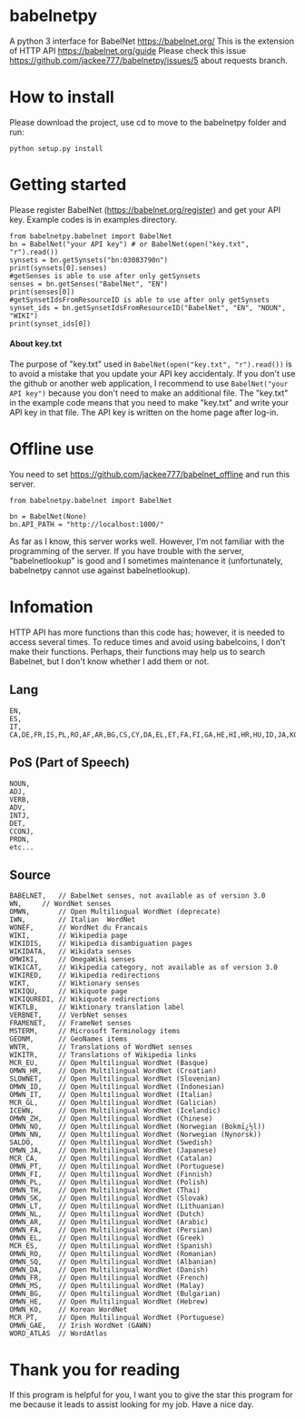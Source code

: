 # babelnetpy
A python 3 interface for BabelNet https://babelnet.org/
This is the extension of HTTP API https://babelnet.org/guide
Please check this issue https://github.com/jackee777/babelnetpy/issues/5 about requests branch.

# How to install
Please download the project, use cd to move to the babelnetpy folder and run:
```
python setup.py install
```

# Getting started
Please register BabelNet (https://babelnet.org/register) and get your API key.
Example codes is in examples directory.
```
from babelnetpy.babelnet import BabelNet
bn = BabelNet("your API key") # or BabelNet(open("key.txt", "r").read())
synsets = bn.getSynsets("bn:03083790n")
print(synsets[0].senses)
#getSenses is able to use after only getSynsets
senses = bn.getSenses("BabelNet", "EN")
print(senses[0])
#getSynsetIdsFromResourceID is able to use after only getSynsets
synset_ids = bn.getSynsetIdsFromResourceID("BabelNet", "EN", "NOUN", "WIKI")
print(synset_ids[0])
```
#### About key.txt
The purpose of "key.txt" used in `BabelNet(open("key.txt", "r").read())` is to avoid a mistake that you update your API key accidentaly.
If you don't use the github or another web application, I recommend to use `BabelNet("your API key")` because you don't need to make an  additional file.
The "key.txt" in the example code means that you need to make "key.txt" and write your API key in that file. The API key is written on the home page after log-in.


# Offline use
You need to set https://github.com/jackee777/babelnet_offline and run this server.
```
from babelnetpy.babelnet import BabelNet

bn = BabelNet(None)
bn.API_PATH = "http://localhost:1000/"
```
As far as I know, this server works well. However, I'm not familiar with the programming of the server. If you have trouble with the server, "babelnetlookup" is good and I sometimes maintenance it (unfortunately, babelnetpy cannot use against babelnetlookup).

# Infomation
HTTP API has more functions than this code has; however, it is needed to access several times. To reduce times and avoid using babelcoins, I don't make their functions. Perhaps, their functions may help us to search Babelnet, but I don't know whether I add them or not.

## Lang
```
EN,
ES,
IT,
CA,DE,FR,IS,PL,RO,AF,AR,BG,CS,CY,DA,EL,ET,FA,FI,GA,HE,HI,HR,HU,ID,JA,KO,LT,LV,MS,NL,NO,PT,RU,SK,SL,SQ,SR,SV,SW,TL,TR,UK,VI,ZH,MT,EU,EO,LA,GL,WAR,CEB,MIN,KK,UZ,HY,VO,NN,AZ,TH,OC,KA,MK,BE,NEW,TT,PMS,TA,TE,HT,UR,BS,BR,JV,MG,CE,LB,MR,IS,ML,PNB,BA,MY,LMO,BN,YO,FY,AN,CV,TG,KY,NE,IO,GU,BPY,SCO,SCN,NDS,KU,AST,QU,SU,ALS,GD,KN,AM,IA,NAP,CKB,BUG,WA,MN,ARZ,MZN,SI,PA,YI,SAH,VEC,FO,SA,BAR,NAH,OS,PAM,OR,HSB,SE,LI,MRJ,MI,ILO,CO,HIF,BCL,GAN,FRR,BO,RUE,GLK,MHR,PS,TK,PAG,VLS,GV,XMF,DIQ,KM,KV,ZEA,CSB,CRH,HAK,VEP,AY,DV,SO,SC,NRM,RM,UDM,KOI,KW,UG,STQ,LAD,WUU,LIJ,FUR,EML,MT,AS,BH,GN,PI,GAG,PCD,KSH,NOV,SZL,ANG,NV,IE,ACE,EXT,FRP,MWL,LN,SN,DSB,LEZ,PFL,KRC,HAW,PDC,KAB,XAL,RW,MYV,TO,ARC,KL,BJN,KBD,LO,HA,PAP,TPI,AV,LBE,MDF,JBO,WO,NA,BXR,TY,SRN,IG,NSO,KG,TET,KAA,AB,LTG,ZU,ZA,TYV,CDO,CHY,RMY,CU,TN,CHR,TW,GOT,BI,PIH,SM,RN,BM,MO,SS,IU,SD,PNT,KI,OM,XH,TS,EE,AK,FJ,TI,KS,LG,SG,NY,FF,VE,CR,ST,DZ,TUM,CH,SIMPLE,MUL,BE_X_OLD,NDS_NL,CBK_ZAM,ROA_RUP,FIU_VRO,BAT_SMG,IK,SH,AZB,MAI,LRC,GOM,OLO,JAM,TCY,ADY,ZH_CLASSICAL,ZH_YUE,ZH_MIN_NAN
```

## PoS (Part of Speech)
```
NOUN,
ADJ,
VERB,
ADV,
INTJ,
DET,
CCONJ,
PRON,
etc...
```

## Source
```
BABELNET,	// BabelNet senses, not available as of version 3.0
WN,		// WordNet senses
OMWN,		// Open Multilingual WordNet (deprecate)
IWN,		// Italian  WordNet
WONEF,		// WordNet du Francais
WIKI,		// Wikipedia page
WIKIDIS,	// Wikipedia disambiguation pages
WIKIDATA,	// Wikidata senses
OMWIKI,		// OmegaWiki senses
WIKICAT,	// Wikipedia category, not available as of version 3.0
WIKIRED,	// Wikipedia redirections
WIKT,		// Wiktionary senses
WIKIQU,		// Wikiquote page
WIKIQUREDI,	// Wikiquote redirections
WIKTLB,		// Wiktionary translation label
VERBNET,	// VerbNet senses
FRAMENET,	// FrameNet senses
MSTERM,		// Microsoft Terminology items
GEONM,		// GeoNames items
WNTR,		// Translations of WordNet senses
WIKITR,		// Translations of Wikipedia links
MCR_EU,		// Open Multilingual WordNet (Basque)
OMWN_HR,	// Open Multilingual WordNet (Croatian)
SLOWNET,	// Open Multilingual WordNet (Slovenian)
OMWN_ID,	// Open Multilingual WordNet (Indonesian)
OMWN_IT,	// Open Multilingual WordNet (Italian)
MCR_GL,		// Open Multilingual WordNet (Galician)
ICEWN,		// Open Multilingual WordNet (Icelandic)
OMWN_ZH,	// Open Multilingual WordNet (Chinese)
OMWN_NO,	// Open Multilingual WordNet (Norwegian (Bokmï¿½l))
OMWN_NN,	// Open Multilingual WordNet (Norwegian (Nynorsk))
SALDO,		// Open Multilingual WordNet (Swedish)
OMWN_JA,	// Open Multilingual WordNet (Japanese)
MCR_CA,		// Open Multilingual WordNet (Catalan)
OMWN_PT,	// Open Multilingual WordNet (Portuguese)
OMWN_FI,	// Open Multilingual WordNet (Finnish)
OMWN_PL,	// Open Multilingual WordNet (Polish)
OMWN_TH,	// Open Multilingual WordNet (Thai)
OMWN_SK,	// Open Multilingual WordNet (Slovak)
OMWN_LT,	// Open Multilingual WordNet (Lithuanian)
OMWN_NL,	// Open Multilingual WordNet (Dutch)
OMWN_AR,	// Open Multilingual WordNet (Arabic)
OMWN_FA,	// Open Multilingual WordNet (Persian)
OMWN_EL,	// Open Multilingual WordNet (Greek)
MCR_ES,		// Open Multilingual WordNet (Spanish)
OMWN_RO,	// Open Multilingual WordNet (Romanian)
OMWN_SQ,	// Open Multilingual WordNet (Albanian)
OMWN_DA,	// Open Multilingual WordNet (Danish)
OMWN_FR,	// Open Multilingual WordNet (French)
OMWN_MS,	// Open Multilingual WordNet (Malay)
OMWN_BG,	// Open Multilingual WordNet (Bulgarian)
OMWN_HE,	// Open Multilingual WordNet (Hebrew)
OMWN_KO,	// Korean WordNet
MCR_PT,		// Open Multilingual WordNet (Portuguese)
OMWN_GAE,	// Irish WordNet (GAWN)
WORD_ATLAS	// WordAtlas
```

# Thank you for reading
If this program is helpful for you, I want you to give the star this program for me because it leads to assist looking for my job. Have a nice day.
